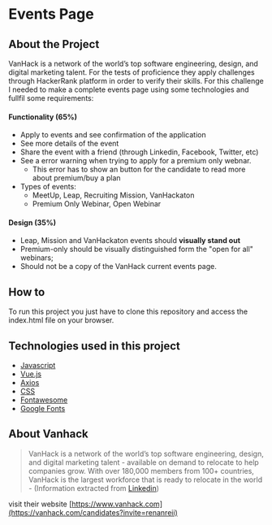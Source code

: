# Events Page

## About the Project

VanHack is a network of the world’s top software engineering, design, and digital marketing talent. For the tests of proficience they apply challenges through HackerRank platform in order to verify their skills. For this challenge I needed to make a complete events page using some technologies and fullfil some requirements:

#### Functionality (65%)
- Apply to events and see confirmation of the application
- See more details of the event
- Share the event with a friend (through Linkedin, Facebook, Twitter, etc)
- See a error warning when trying to apply for a premium only webnar.
  - This error has to show an button for the candidate to read more about premium/buy a plan
- Types of events:
  - MeetUp, Leap, Recruiting Mission, VanHackaton
  - Premium Only Webinar, Open Webinar


#### Design (35%)
 - Leap, Mission and VanHackaton events should **visually stand out**
 - Premium-only should be visually distinguished form the "open for all" webinars;
 - Should not be a copy of the VanHack current events page.

## How to

To run this project you just have to clone this repository and access the index.html file on your browser.

## Technologies used in this project

- [Javascript](https://developer.mozilla.org/en-US/docs/Web/JavaScript)
- [Vue.js](https://vuejs.org)
- [Axios](https://github.com/axios/axios)
- [CSS](https://developer.mozilla.org/en-US/docs/Web/CSS)
- [Fontawesome](https://fontawesome.com)
- [Google Fonts](https://fonts.google.com)

## About Vanhack

> VanHack is a network of the world’s top software engineering, design, and digital marketing talent - available on demand to relocate to help companies grow. With over 180,000 members from 100+ countries, VanHack is the largest workforce that is ready to relocate in the world - (Information extracted from [Linkedin](https://www.linkedin.com/company/vanhack/about/))

visit their website [https://www.vanhack.com](https://vanhack.com/candidates?invite=renanreii)
